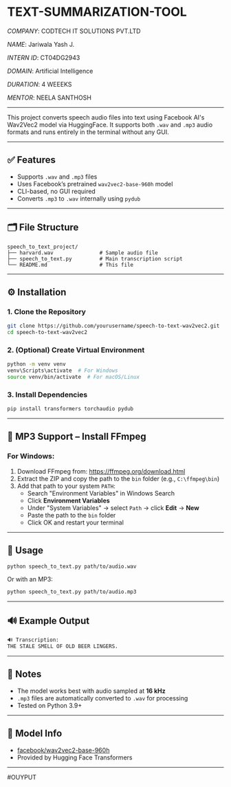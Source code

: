 # TEXT-SUMMARIZATION-TOOL

*COMPANY*: CODTECH IT SOLUTIONS PVT.LTD

*NAME*: Jariwala Yash J.

*INTERN ID*: CT04DG2943

*DOMAIN*: Artificial Intelligence

*DURATION*: 4 WEEEKS

*MENTOR*: NEELA SANTHOSH

---

This project converts speech audio files into text using Facebook AI's Wav2Vec2 model via HuggingFace. It supports both `.wav` and `.mp3` audio formats and runs entirely in the terminal without any GUI.

---

## ✅ Features

- Supports `.wav` and `.mp3` files
- Uses Facebook’s pretrained `wav2vec2-base-960h` model
- CLI-based, no GUI required
- Converts `.mp3` to `.wav` internally using `pydub`

---

## 🗂️ File Structure

```
speech_to_text_project/
├── harvard.wav               # Sample audio file
├── speech_to_text.py         # Main transcription script
└── README.md                 # This file
```

---

## ⚙️ Installation

### 1. Clone the Repository

```bash
git clone https://github.com/yourusername/speech-to-text-wav2vec2.git
cd speech-to-text-wav2vec2
```

### 2. (Optional) Create Virtual Environment

```bash
python -m venv venv
venv\Scripts\activate  # For Windows
source venv/bin/activate  # For macOS/Linux
```

### 3. Install Dependencies

```bash
pip install transformers torchaudio pydub
```

---

## 🔧 MP3 Support – Install FFmpeg

### For Windows:

1. Download FFmpeg from: https://ffmpeg.org/download.html  
2. Extract the ZIP and copy the path to the `bin` folder (e.g., `C:\ffmpeg\bin`)
3. Add that path to your system `PATH`:
   - Search "Environment Variables" in Windows Search
   - Click **Environment Variables**
   - Under "System Variables" → select `Path` → click **Edit** → **New**
   - Paste the path to the `bin` folder
   - Click OK and restart your terminal

---

## 🚀 Usage

```bash
python speech_to_text.py path/to/audio.wav
```

Or with an MP3:

```bash
python speech_to_text.py path/to/audio.mp3
```

---

## 🔊 Example Output

```bash
🔊 Transcription:
THE STALE SMELL OF OLD BEER LINGERS.
```

---

## 📌 Notes

- The model works best with audio sampled at **16 kHz**
- `.mp3` files are automatically converted to `.wav` for processing
- Tested on Python 3.9+

---

## 🧠 Model Info

- [facebook/wav2vec2-base-960h](https://huggingface.co/facebook/wav2vec2-base-960h)
- Provided by Hugging Face Transformers

---

#OUYPUT

